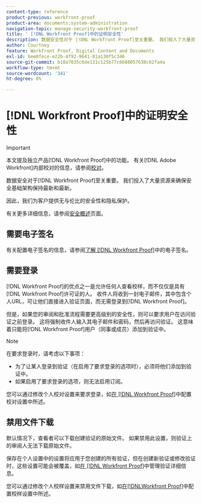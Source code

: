 ```yaml
---
content-type: reference
product-previous: workfront-proof
product-area: documents;system-administration
navigation-topic: manage-security-workfront-proof
title: ' [!DNL Workfront Proof]中的证明安全性'
description: 数据安全性对于 [!DNL Workfront Proof]至关重要。 我们投入了大量资源来确保安全基础架构保持最新和最新。
author: Courtney
feature: Workfront Proof, Digital Content and Documents
exl-id: bee0fece-e22b-4f92-9641-81a130f5c346
source-git-commit: b18a7835c6de131c125b77c6688057638c62fa4a
workflow-type: tm+mt
source-wordcount: '341'
ht-degree: 0%

---
```


# [!DNL Workfront Proof]中的证明安全性

>[!IMPORTANT]
>
>本文提及独立产品[!DNL Workfront Proof]中的功能。 有关[!DNL Adobe Workfront]内部校对的信息，请参阅[校对](../../../review-and-approve-work/proofing/proofing.md)。

数据安全对于[!DNL Workfront Proof]至关重要。 我们投入了大量资源来确保安全基础架构保持最新和最新。

因此，我们为客户提供无与伦比的安全性和隐私保护。

有关更多详细信息，请参阅[安全概述](https://www.adobe.com/legal/terms/enterprise-licensing/workfront-legacy-terms.html)页面。

## 需要电子签名

有关配置电子签名的信息，请参阅[了解 [!DNL Workfront Proof]](../../../workfront-proof/wp-acct-admin/managing-security/electronic-sigs-in-wp.md)中的电子签名。

## 需要登录

[!DNL Workfront Proof]的优点之一是允许任何人查看校样，而不仅仅是具有[!DNL Workfront Proof]许可证的人。 收件人将收到一封电子邮件，其中包含个人URL，可让他们直接进入验证页面，而无需登录到[!DNL Workfront Proof]。

但是，如果您的审阅和批准流程需要更高级别的安全性，则可以要求用户在访问验证之前登录。 这将强制收件人输入其电子邮件和密码，然后再访问验证。 这意味着只能将[!DNL Workfront Proof]用户（同事或成员）添加到验证中。

>[!NOTE]
>
>在要求登录时，请考虑以下事项：
>
>* 为了让某人登录到验证（在启用了要求登录的选项时），必须将他们添加到验证中。
>* 如果启用了要求登录的选项，则无法启用订阅。
>



您可以通过修改个人校对设置来要求登录，如[在 [!DNL Workfront Proof]](../../../workfront-proof/wp-work-proofsfiles/manage-your-work/configure-proof-settings.md)中配置校对设置中所述。

## 禁用文件下载

默认情况下，查看者可以下载创建验证的原始文件。 如果禁用此设置，则验证上的审阅人无法下载原始文件。

保存在个人设置中的设置将应用于您创建的所有验证，但在创建新验证或修改验证时，这些设置可能会被覆盖，如[在 [!DNL Workfront Proof]](../../../workfront-proof/wp-work-proofsfiles/manage-your-work/manage-proof-details.md)中管理验证详细信息。

您可以通过修改个人校样设置来禁用文件下载，如[在[!DNL &#x200B; Workfront Proof]](../../../workfront-proof/wp-work-proofsfiles/manage-your-work/configure-proof-settings.md)中配置校样设置中所述。
